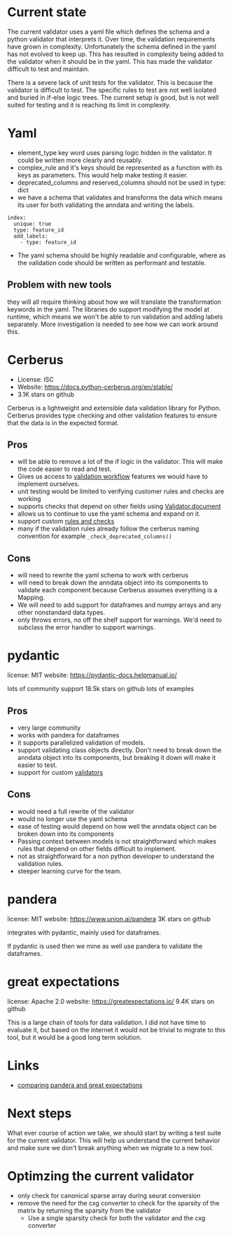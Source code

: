 # Current state
The current validator uses a yaml file which defines the schema and a python validator that interprets it. Over time, the validation requirements have grown in complexity. Unfortunately the schema defined in the yaml has not evolved to keep up. This has resulted in complexity being added to the validator when it should be in the yaml. This has made the validator difficult to test and maintain.


There is a severe lack of unit tests for the validator. This is because the validator is difficult to test. The specific rules to test are not well isolated and buried in if-else logic trees.
The current setup is good, but is not well suited for testing and it is reaching its limit in complexity.

# Yaml
- element_type key word uses parsing logic hidden in the validator. It could be written more clearly and reusably.
- complex_rule and it's keys should be represented as a function with its keys as parameters. This would help make testing it easier.
- deprecated_columns and reserved_columns should not be used in type: dict
- we have a schema that validates and transforms the data which means its user for both validating the anndata and writing the labels.
```    
index:
  unique: true
  type: feature_id
  add_labels:
    - type: feature_id
```
- The yaml schema should be highly readable and configurable, where as the validation code should be written as performant and testable.

## Problem with new tools
they will all require thinking about how we will translate the transformation keywords in the yaml. The libraries do support modifying the model at runtime, which means we won't be able to run validation and adding labels separately. More investigation is needed to see how we can work around this.

# Cerberus
- License: ISC
- Website: https://docs.python-cerberus.org/en/stable/
- 3.1K stars on github


Cerberus is a lightweight and extensible data validation library for Python. Cerberus provides type checking and other validation features to ensure that the data is in the expected format.


## Pros
- will be able to remove a lot of the if logic in the validator. This will make the code easier to read and test.
- Gives us access to [validation workflow](https://docs.python-cerberus.org/validation-rules.html) features we would have to implement ourselves.
- unit testing would be limited to verifying customer rules and checks are working
- supports checks that depend on other fields using [Validator.document](https://docs.python-cerberus.org/customize.html#validator-document)
- allows us to continue to use the yaml schema and expand on it.
- support custom [rules and checks](https://docs.python-cerberus.org/customize.html#custom-rules)
- many if the validation rules already follow the cerberus naming convention for example `_check_deprecated_columns()`

## Cons
- will need to rewrite the yaml schema to work with cerberus
- will need to break down the anndata object into its components to validate each component because Cerberus assumes everything is a Mapping.
- We will need to add support for dataframes and numpy arrays and any other nonstandard data types.
- only throws errors, no off the shelf support for warnings. We'd need to subclass the error handler to support warnings.


# pydantic
license: MIT
website: https://pydantic-docs.helpmanual.io/


lots of community support
18.5k stars on github
lots of examples


## Pros
- very large community
- works with pandera for dataframes
- it supports parallelized validation of models.
- support validating class objects directly. Don't need to break down the anndata object into its components, but breaking it down will make it easier to test.
- support for custom [validators](https://pydantic-docs.helpmanual.io/usage/validators/)


## Cons
- would need a full rewrite of the validator
- would no longer use the yaml schema
- ease of testing would depend on how well the anndata object can be broken down into its components
- Passing context between models is not straightforward which makes rules that depend on other fields difficult to implement.
- not as straightforward for a non python developer to understand the validation rules.
- steeper learning curve for the team.


# pandera
license: MIT
website: https://www.union.ai/pandera
3K stars on github


integrates with pydantic, mainly used for dataframes.


If pydantic is used then we mine as well use pandera to validate the dataframes.


# great expectations
license: Apache 2.0
website: https://greatexpectations.io/
9.4K stars on github


This is a large chain of tools for data validation. I did not have time to evaluate it, but based on the internet it would not be trivial to migrate to this tool, but it would be a good long term solution.


# Links
- [comparing pandera and great expectations](https://endjin.com/blog/2023/03/a-look-into-pandera-and-great-expectations-for-data-validation)

# Next steps
What ever course of action we take, we should start by writing a test suite for the current validator. This will help us understand the current behavior and make sure we don't break anything when we migrate to a new tool.


# Optimzing the current validator
- only check for canonical sparse array during seurat conversion
- remove the need for the cxg converter to check for the sparsity of the matrix by returning the sparsity from the validator
  - Use a single sparsity check for both the validator and the cxg converter
